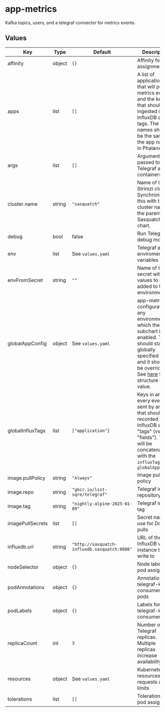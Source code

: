 # app-metrics

Kafka topics, users, and a telegraf connector for metrics events.

## Values

| Key | Type | Default | Description |
|-----|------|---------|-------------|
| affinity | object | `{}` | Affinity for pod assignment |
| apps | list | `[]` | A list of applications that will publish metrics events, and the keys that should be ingested into InfluxDB as tags.  The names should be the same as the app names in Phalanx. |
| args | list | `[]` | Arguments passed to the Telegraf agent containers |
| cluster.name | string | `"sasquatch"` | Name of the Strimzi cluster. Synchronize this with the cluster name in the parent Sasquatch chart. |
| debug | bool | false | Run Telegraf in debug mode. |
| env | list | See `values.yaml` | Telegraf agent enviroment variables |
| envFromSecret | string | `""` | Name of the secret with values to be added to the environment |
| globalAppConfig | object | See `values.yaml` | app-metrics configuration in any environment in which the subchart is enabled. This should stay globally specified here, and it shouldn't be overridden.  See [here](https://sasquatch.lsst.io/user-guide/app-metrics.html#configuration) for the structure of this value. |
| globalInfluxTags | list | `["application"]` | Keys in an every event sent by any app that should be recorded in InfluxDB as "tags" (vs. "fields"). These will be concatenated with the `influxTags` from `globalAppConfig` |
| image.pullPolicy | string | `"Always"` | Image pull policy |
| image.repo | string | `"ghcr.io/lsst-sqre/telegraf"` | Telegraf image repository |
| image.tag | string | `"nightly-alpine-2025-01-09"` | Telegraf image tag |
| imagePullSecrets | list | `[]` | Secret names to use for Docker pulls |
| influxdb.url | string | `"http://sasquatch-influxdb.sasquatch:8086"` | URL of the InfluxDB v1 instance to write to |
| nodeSelector | object | `{}` | Node labels for pod assignment |
| podAnnotations | object | `{}` | Annotations for telegraf-kafka-consumers pods |
| podLabels | object | `{}` | Labels for telegraf-kafka-consumer pods |
| replicaCount | int | `3` | Number of Telegraf replicas. Multiple replicas increase availability. |
| resources | object | See `values.yaml` | Kubernetes resources requests and limits |
| tolerations | list | `[]` | Tolerations for pod assignment |
